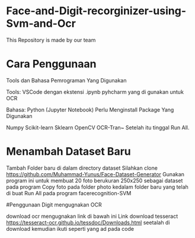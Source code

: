 # Face-and-Digit-recorginizer-using-Svm-and-Ocr
This Repository is made by our team

# Cara Penggunaan
Tools dan Bahasa Pemrograman Yang Digunakan

Tools: VSCode dengan ekstensi .ipynb
        pyhcharm yang di gunakan untuk OCR
        
Bahasa: Python (Jupyter Notebook)
Perlu Menginstall Package Yang Digunakan

Numpy 
Scikit-learn
Sklearn
OpenCV
OCR-Tran~
Setelah itu tinggal Run All.



# Menambah Dataset Baru
Tambah Folder baru di dalam directory dataset
Silahkan clone https://github.com/Muhammad-Yunus/Face-Dataset-Generator
Gunakan program ini untuk membuat 20 foto berukuran 250x250 sebagai dataset pada program
Copy foto pada folder photo kedalam folder baru yang telah di buat
Run All pada program facerecognition-SVM

#Penggunaan Digit mengugnakan OCR

download ocr mengugnakan link di bawah ini
Link download tesseract 
https://tesseract-ocr.github.io/tessdoc/Downloads.html
seetalah di download kemudian ikuti seperti yang ad pada code
